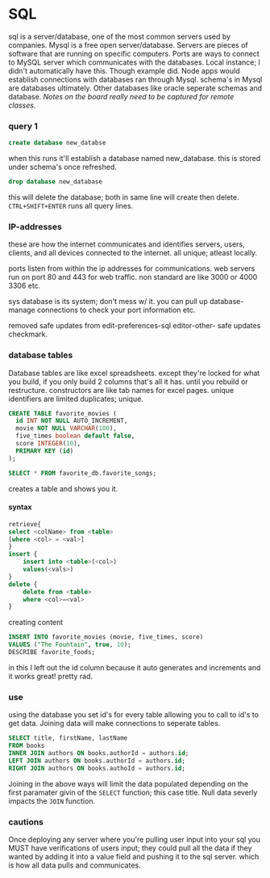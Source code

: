 # SQL
sql is a server/database, one of the most common servers used by companies.
Mysql is a free open server/database.
Servers are pieces of software that are running on specific computers.
Ports are ways to connect to MySQL server which communicates with the databases. 
Local instance; I didn't automatically have this. Though example did.
Node apps would establish connections with databases ran through Mysql.
schema's in Mysql are databases ultimately.
Other databases like oracle seperate schemas and database. 
*Notes on the board really need to be captured for remote classes.*

### query 1
```sql
create database new_databse
```
when this runs it'll establish a database named new_database. 
this is stored under schema's once refreshed. 
```sql
drop database new_database
```
this will delete the database; both in same line will create then delete.
`CTRL+SHIFT+ENTER` runs all query lines. 

### IP-addresses
these are how the internet communicates and identifies servers, users, clients, and all devices connected to the internet.
all unique; atleast locally.

ports listen from within the ip addresses for communications. 
web servers run on port 80 and 443 for web traffic. 
non standard are like 3000 or 4000 3306 etc. 

sys database is its system; don't mess w/ it. 
you can pull up database-manage connections to check your port information etc. 

removed safe updates from edit-preferences-sql editor-other- safe updates checkmark.

### database tables
Database tables are like excel spreadsheets.
except they're locked for what you build, if you only build 2 columns that's all it has. until you rebuild or restructure.
constructors are like tab names for excel pages. 
unique identifiers are limited duplicates; unique. 
```sql
CREATE TABLE favorite_movies (
  id INT NOT NULL AUTO_INCREMENT,
  movie NOT NULL VARCHAR(100),
  five_times boolean default false,
  score INTEGER(10),
  PRIMARY KEY (id)
);

SELECT * FROM favorite_db.favorite_songs;
```
creates a table and shows you it. 
#### syntax
```sql
retrieve{
select <colName> from <table>
[where <col> = <val>]
}
insert {
    insert into <table>(<col>)
    values(<vals>)
}
delete {
    delete from <table>
    where <col>=<val>
}
```
creating content
```sql
INSERT INTO favorite_movies (movie, five_times, score)
VALUES ("The Fountain", true, 10);
DESCRIBE favorite_foods;
```
in this I left out the id column because it auto generates and increments and it works great! pretty rad. 

### use
using the database you set id's for every table allowing you to call to id's to get data.
Joining data will make connections to seperate tables. 
```sql
SELECT title, firstName, lastName
FROM books
INNER JOIN authors ON books.authorId = authors.id;
LEFT JOIN authors ON books.authorId = authors.id;
RIGHT JOIN authors ON books.authoId = authors.id; 
```
Joining in the above ways will limit the data populated depending on the first paramater givin of the `SELECT` function; this case title.
Null data severly impacts the `JOIN` function.
### cautions
Once deploying any server where you're pulling user input into your sql you MUST have verifications of users input; they could pull all the data if they wanted by adding it into a value field and pushing it to the sql server. which is how all data pulls and communicates. 

